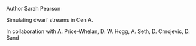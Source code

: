 Author Sarah Pearson

Simulating dwarf streams in Cen A.

In collaboration with A. Price-Whelan, D. W. Hogg, A. Seth, D. Crnojevic, D. Sand